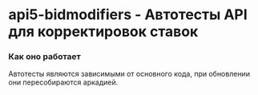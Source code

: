 # api5-bidmodifiers - Автотесты API для корректировок ставок

### Как оно работает
Автотесты являются зависимыми от основного кода, при обновлении они пересобираются аркадией. 
